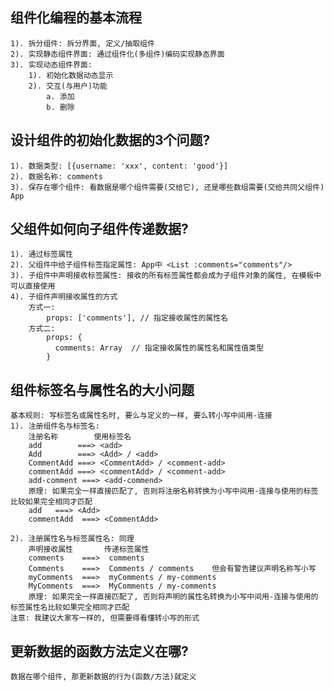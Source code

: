 ## 组件化编程的基本流程
	1). 拆分组件: 拆分界面, 定义/抽取组件
	2). 实现静态组件界面: 通过组件化(多组件)编码实现静态界面
	3). 实现动态组件界面:
		1). 初始化数据动态显示
		2). 交互(与用户)功能
			a. 添加
			b. 删除

## 设计组件的初始化数据的3个问题?
	1). 数据类型: [{username: 'xxx', content: 'good'}]
	2). 数据名称: comments
	3). 保存在哪个组件: 看数据是哪个组件需要(交给它), 还是哪些数组需要(交给共同父组件) App

## 父组件如何向子组件传递数据?
	1). 通过标签属性
	2). 父组件中给子组件标签指定属性: App中 <List :comments="comments"/>
	3). 子组件中声明接收标签属性: 接收的所有标签属性都会成为子组件对象的属性, 在模板中可以直接使用
	4). 子组件声明接收属性的方式
		方式一: 
			props: ['comments'], // 指定接收属性的属性名
		方式二:
			props: {
		      comments: Array  // 指定接收属性的属性名和属性值类型
		    }

## 组件标签名与属性名的大小问题
	基本规则: 写标签名或属性名时, 要么与定义的一样, 要么转小写中间用-连接
	1). 注册组件名与标签名: 
        注册名称        使用标签名
		add        ===> <add>    
		Add        ===> <Add> / <add>
		CommentAdd ===> <CommentAdd> / <comment-add>
		commentAdd ===> <commentAdd> / <comment-add>
		add-comment ===> <add-commend>
		原理: 如果完全一样直接匹配了, 否则将注册名称转换为小写中间用-连接与使用的标签比较如果完全相同才匹配
		add   ===> <Add>
		commentAdd  ===> <CommentAdd>

	2). 注册属性名与标签属性名: 同理
		声明接收属性	     传递标签属性
		comments    ===>  comments
		Comments    ===>  Comments / comments    但会有警告建议声明名称写小写
		myComments  ===>  myComments / my-comments
		MyComments  ===>  MyComments / my-comments
		原理: 如果完全一样直接匹配了, 否则将声明的属性名转换为小写中间用-连接与使用的标签属性名比较如果完全相同才匹配
	注意: 我建议大家写一样的, 但需要得看懂转小写的形式

## 更新数据的函数方法定义在哪?   
	数据在哪个组件, 那更新数据的行为(函数/方法)就定义
